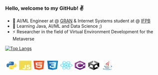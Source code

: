 ### Hello, welcome to my GitHub! ✌


- 🔭 AI/ML Engineer at @ [GRAN](https://www.grancursosonline.com.br/) & Internet Systems student at @ [IFPB](https://www.ifpb.edu.br/)
- 🌱 Learning Java, AI/ML and Data Science ;)
- ⚡ Researcher in the field of Virtual Environment Development for the Metaverse

[![Top Langs](https://github-readme-stats.vercel.app/api/top-langs/?username=vtrnduda&layout=compact&show_icons=true&theme=dark)](https://github.com/anuraghazra/github-readme-stats)


<div style="display: inline_block"><br>
  <img align="center" alt="Rafa-Python" height="30" width="40" src="https://raw.githubusercontent.com/devicons/devicon/master/icons/python/python-original.svg">
  <img align="center" alt="Rafa-Js" height="30" width="40" src="https://raw.githubusercontent.com/devicons/devicon/master/icons/javascript/javascript-plain.svg">
  <img align="center" alt="Rafa-HTML" height="30" width="40" src="https://raw.githubusercontent.com/devicons/devicon/master/icons/html5/html5-original.svg">
  <img align="center" alt="Rafa-CSS" height="30" width="40" src="https://raw.githubusercontent.com/devicons/devicon/master/icons/css3/css3-original.svg">
  <img align="center" alt="Rafa-React" height="30" width="40" src="https://raw.githubusercontent.com/devicons/devicon/master/icons/react/react-original.svg">
  <img align="center" alt="Rafa-C#" height="30" width="40" src="https://github.com/devicons/devicon/blob/master/icons/csharp/csharp-original.svg">
  <img align="center" alt="Rafa-Unity" height="30" width="40" src="https://github.com/devicons/devicon/blob/master/icons/unity/unity-original.svg">
  <img align="center" alt="Rafa-Java" height="30" width="40" src="https://raw.githubusercontent.com/devicons/devicon/master/icons/java/java-original.svg">
</div>
